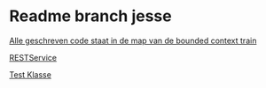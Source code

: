 # Readme branch jesse
[Alle geschreven code staat in de map van de bounded context train](https://github.com/Stijn-van-Nieulande/asdopdrachtteam3/tree/jesse/src/main/java/nl/hu/asd/team3/train)

[RESTService](https://github.com/Stijn-van-Nieulande/asdopdrachtteam3/blob/jesse/src/main/java/nl/hu/asd/team3/train/adapter/service/RollingStockRESTService.java)

[Test Klasse](https://github.com/Stijn-van-Nieulande/asdopdrachtteam3/blob/jesse/src/test/java/JesseTest.java)
